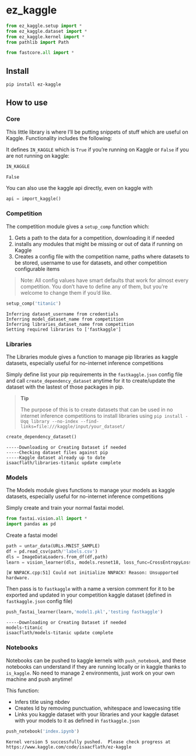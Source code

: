 ez_kaggle
================

<!-- WARNING: THIS FILE WAS AUTOGENERATED! DO NOT EDIT! -->

``` python
from ez_kaggle.setup import *
from ez_kaggle.dataset import *
from ez_kaggle.kernel import *
from pathlib import Path
```

``` python
from fastcore.all import *
```

## Install

`pip install ez-kaggle`

## How to use

### Core

This little library is where I’ll be putting snippets of stuff which are
useful on Kaggle. Functionality includes the following:

It defines `IN_KAGGLE` which is `True` if you’re running on Kaggle or
`False` if you are not running on kaggle:

``` python
IN_KAGGLE
```

    False

You can also use the kaggle api directly, even on kaggle with

``` python
api = import_kaggle()
```

### Competition

The competition module gives a `setup_comp` function which:

1.  Gets a path to the data for a competition, downloading it if needed
2.  installs any modules that might be missing or out of data if running
    on Kaggle
3.  Creates a config file with the competition name, paths where
    datasets to be stored, username to use for datasets, and other
    competition configurable items

> Note: All config values have smart defaults that work for almost every
> competition. You don’t have to define any of them, but you’re welcome
> to change them if you’d like.

``` python
setup_comp('titanic')
```

    Inferring dataset_username from credentials
    Inferring model_dataset_name from competition
    Inferring libraries_dataset_name from competition
    Setting required libraries to ['fastkaggle']

### Libraries

The Libraries module gives a function to manage pip libraries as kaggle
datasets, especially useful for no-internet inference competitions

Simply define list your pip requirements in the `fastkaggle.json` config
file and call `create_dependency_dataset` anytime for it to
create/update the dataset with the lastest of those packages in pip.

<div>

> **Tip**
>
> The purpose of this is to create datasets that can be used in no
> internet inference competitions to install libraries using
> `pip install -Uqq library --no-index --find-links=file:///kaggle/input/your_dataset/`

</div>

``` python
create_dependency_dataset()
```

    -----Downloading or Creating Dataset if needed
    -----Checking dataset files against pip
    -----Kaggle dataset already up to date
    isaacflath/libraries-titanic update complete

### Models

The Models module gives functions to manage your models as kaggle
datasets, especially useful for no-internet inference competitions

Simply create and train your normal fastai model.

``` python
from fastai.vision.all import *
import pandas as pd
```

Create a fastai model

``` python
path = untar_data(URLs.MNIST_SAMPLE)
df = pd.read_csv(path/'labels.csv')
dls = ImageDataLoaders.from_df(df,path)
learn = vision_learner(dls, models.resnet18, loss_func=CrossEntropyLossFlat(), ps=0.25)
```

    [W NNPACK.cpp:51] Could not initialize NNPACK! Reason: Unsupported hardware.

Then pass is to `fastkaggle` with a name a version comment for it to be
exported and updated in your competition kaggle dataset (defined in
`fastkaggle.json` config file)

``` python
push_fastai_learner(learn,'model1.pkl','testing fastkaggle')
```

    -----Downloading or Creating Dataset if needed
    models-titanic
    isaacflath/models-titanic update complete

### Notebooks

Notebooks can be pushed to kaggle kernels with `push_notebook`, and
these notebooks can understand if they are running locally or in kaggle
thanks to `is_kaggle`. No need to manage 2 environments, just work on
your own machine and push anytime!

This function:

-   Infers title using nbdev
-   Creates Id by removing punctuation, whitespace and lowecasing title
-   Links you kaggle dataset with your libraries and your kaggle dataset
    with your models to it as defined in `fastkaggle.json`

``` python
push_notebook('index.ipynb')
```

    Kernel version 5 successfully pushed.  Please check progress at https://www.kaggle.com/code/isaacflath/ez-kaggle
